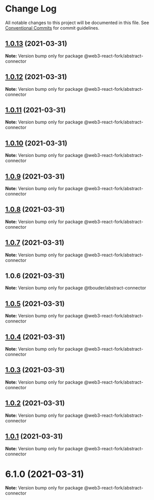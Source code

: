 # Change Log

All notable changes to this project will be documented in this file.
See [Conventional Commits](https://conventionalcommits.org) for commit guidelines.

## [1.0.13](https://github.com/TBouder/web3-react-fork/compare/@web3-react-fork/abstract-connector@1.0.12...@web3-react-fork/abstract-connector@1.0.13) (2021-03-31)

**Note:** Version bump only for package @web3-react-fork/abstract-connector





## [1.0.12](https://github.com/TBouder/web3-react-fork/compare/@web3-react-fork/abstract-connector@1.0.11...@web3-react-fork/abstract-connector@1.0.12) (2021-03-31)

**Note:** Version bump only for package @web3-react-fork/abstract-connector





## [1.0.11](https://github.com/TBouder/web3-react-fork/compare/@web3-react-fork/abstract-connector@1.0.10...@web3-react-fork/abstract-connector@1.0.11) (2021-03-31)

**Note:** Version bump only for package @web3-react-fork/abstract-connector





## [1.0.10](https://github.com/TBouder/web3-react-fork/compare/@web3-react-fork/abstract-connector@1.0.9...@web3-react-fork/abstract-connector@1.0.10) (2021-03-31)

**Note:** Version bump only for package @web3-react-fork/abstract-connector





## [1.0.9](https://github.com/TBouder/web3-react-fork/compare/@web3-react-fork/abstract-connector@1.0.8...@web3-react-fork/abstract-connector@1.0.9) (2021-03-31)

**Note:** Version bump only for package @web3-react-fork/abstract-connector





## [1.0.8](https://github.com/TBouder/web3-react-fork/compare/@web3-react-fork/abstract-connector@1.0.7...@web3-react-fork/abstract-connector@1.0.8) (2021-03-31)

**Note:** Version bump only for package @web3-react-fork/abstract-connector





## [1.0.7](https://github.com/TBouder/web3-react-fork/compare/@web3-react-fork/abstract-connector@1.0.5...@web3-react-fork/abstract-connector@1.0.7) (2021-03-31)

**Note:** Version bump only for package @web3-react-fork/abstract-connector





## 1.0.6 (2021-03-31)

**Note:** Version bump only for package @tbouder/abstract-connector





## [1.0.5](https://github.com/TBouder/web3-react-fork/compare/@web3-react-fork/abstract-connector@1.0.4...@web3-react-fork/abstract-connector@1.0.5) (2021-03-31)

**Note:** Version bump only for package @web3-react-fork/abstract-connector





## [1.0.4](https://github.com/TBouder/web3-react-fork/compare/@web3-react-fork/abstract-connector@1.0.3...@web3-react-fork/abstract-connector@1.0.4) (2021-03-31)

**Note:** Version bump only for package @web3-react-fork/abstract-connector





## [1.0.3](https://github.com/TBouder/web3-react-fork/compare/@web3-react-fork/abstract-connector@1.0.2...@web3-react-fork/abstract-connector@1.0.3) (2021-03-31)

**Note:** Version bump only for package @web3-react-fork/abstract-connector





## [1.0.2](https://github.com/TBouder/web3-react-fork/compare/@web3-react-fork/abstract-connector@1.0.1...@web3-react-fork/abstract-connector@1.0.2) (2021-03-31)

**Note:** Version bump only for package @web3-react-fork/abstract-connector





## [1.0.1](https://github.com/TBouder/web3-react-fork/compare/@web3-react-fork/abstract-connector@6.1.0...@web3-react-fork/abstract-connector@1.0.1) (2021-03-31)

**Note:** Version bump only for package @web3-react-fork/abstract-connector





# 6.1.0 (2021-03-31)

**Note:** Version bump only for package @web3-react-fork/abstract-connector
